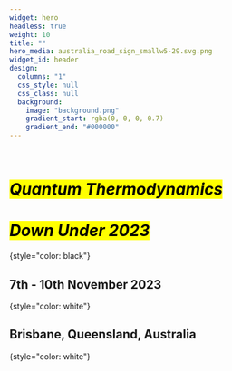```yaml
---
widget: hero
headless: true
weight: 10
title: ""
hero_media: australia_road_sign_smallw5-29.svg.png
widget_id: header
design:
  columns: "1"
  css_style: null
  css_class: null
  background:
    image: "background.png"
    gradient_start: rgba(0, 0, 0, 0.7)
    gradient_end: "#000000"
---
```


<br>

# <mark>*Quantum Thermodynamics</mark>*

# <mark>*Down Under 2023*</mark>
{style="color: black"}

## 7th - 10th November 2023
{style="color: white"}
## Brisbane, Queensland, Australia
{style="color: white"}
